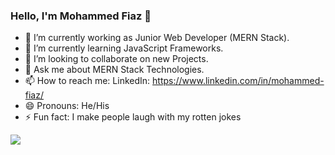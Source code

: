 ### Hello, I'm Mohammed Fiaz 👋

- 🔭 I’m currently working as Junior Web Developer (MERN Stack).
- 🌱 I’m currently learning JavaScript Frameworks.
- 👯 I’m looking to collaborate on new Projects.
- 💬 Ask me about MERN Stack Technologies.
- 📫 How to reach me: LinkedIn: https://www.linkedin.com/in/mohammed-fiaz/
- 😄 Pronouns: He/His
- ⚡ Fun fact: I make people laugh with my rotten jokes
<img src="https://github-readme-stats.vercel.app/api?username=Fiaz56&&show_icons=true&title_color=ffffff&icon_color=bb2acf&text_color=daf7dc&bg_color=151515">
